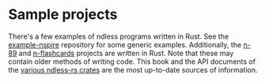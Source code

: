 # Sample projects
There's a few examples of ndless programs written in Rust. See the [example-nspire] repository for some generic examples. Additionally, the [n-89] and [n-flashcards] projects are written in Rust. Note that these may contain older methods of writing code. This book and the API documents of the [various ndless-rs crates][ndless-rs] are the most up-to-date sources of information.

[example-nspire]: https://github.com/lights0123/example-nspire
[n-89]: https://github.com/lights0123/n-89
[n-flashcards]: https://github.com/lights0123/n-flashcards
[ndless-rs]: https://github.com/lights0123/ndless-rs/
